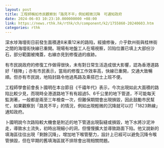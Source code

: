 ```yaml
---
layout: post
title: 工程師稱如市民觀察到「路見不平」例如輕微沉降　可通知政府
date: 2024-06-03 10:23:10.000000000 +08:00
link: https://news.rthk.hk/rthk/ch/component/k2/1755860-20240603.htm
categories: rthk
---
```


深水埗海壇街日前發生面積達8米乘12米的路陷，經搶修後，介乎欽州街與桂林街之間的海壇街快線已重開。現場有地盤工人在場視察，凹陷位置已填上大部份沙石，部分範圍被掩蓋，右線亦見到修復過的痕跡。

有市民說政府的修復工作做得很快，未有對日常生活造成很大影響，認為香港道路好「穩陣」；亦有市民表示，當局的修復工作效率高，快線已重開，交通大致暢順。但亦有市民說，地陷封路令他過馬路及乘搭巴士上班不便。

工程師學會前會長卜國明在本台節目《千禧年代》表示，今次出現如此大面積的路陷比較少見，而現時全港道路地下有有超過5、6千公里的地下管道，不可能每天監測著，一般都是兩至三年檢查一次，但難保期間會出現損毀，因此鼓勵市民幫忙，如果觀察到「路見不平」的情況，例如出現輕微的沉降就可以打「1823熱線」通知政府。

卜國明說今次路陷較大機會是附近的地下管道出現裂縫或損毀，地下水將沙泥沖走，導致水土流失，初時出現細小的洞，但慢慢擴大並導致路面下陷。他又說新的填海區往往出現「剩餘沉降」，增加地下喉管壓力，設計上已經可以避免沉降令喉管損毀，但在早期的舊填海區就不排除會出現相關問題。
